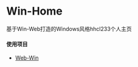 # Win-Home
基于Win-Web打造的Windows风格hhcl233个人主页

#### 使用项目
* [Web-Win](https://github.com/HHCL233/Web-Win/)